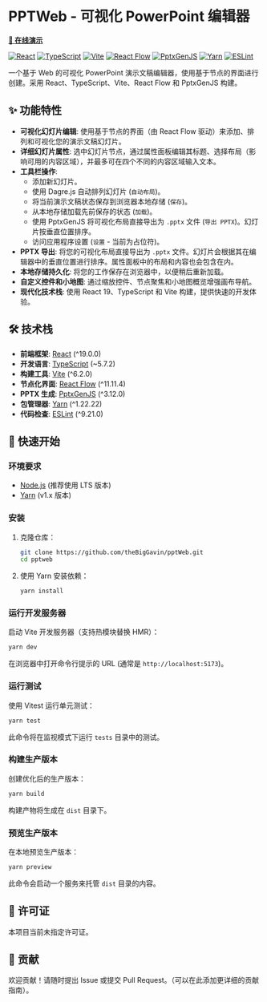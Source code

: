 # PPTWeb - 可视化 PowerPoint 编辑器

**[🚀 在线演示](https://thebiggavin.github.io/pptWeb/)**

[![React](https://img.shields.io/badge/React-^19.0.0-blue?logo=react)](https://reactjs.org/)
[![TypeScript](https://img.shields.io/badge/TypeScript-~5.7.2-blue?logo=typescript)](https://www.typescriptlang.org/)
[![Vite](https://img.shields.io/badge/Vite-^6.2.0-yellow?logo=vite)](https://vitejs.dev/)
[![React Flow](https://img.shields.io/badge/React_Flow-^11.11.4-orange)](https://reactflow.dev/)
[![PptxGenJS](https://img.shields.io/badge/PptxGenJS-^3.12.0-red)](https://gitbrent.github.io/PptxGenJS/)
[![Yarn](https://img.shields.io/badge/Yarn-^1.22.22-blue?logo=yarn)](https://yarnpkg.com/)
[![ESLint](https://img.shields.io/badge/ESLint-^9.21.0-purple?logo=eslint)](https://eslint.org/)

一个基于 Web 的可视化 PowerPoint 演示文稿编辑器，使用基于节点的界面进行创建。采用 React、TypeScript、Vite、React Flow 和 PptxGenJS 构建。

## ✨ 功能特性

- **可视化幻灯片编辑**: 使用基于节点的界面（由 React Flow 驱动）来添加、排列和可视化您的演示文稿幻灯片。
- **详细幻灯片属性**: 选中幻灯片节点，通过属性面板编辑其标题、选择布局（影响可用的内容区域），并最多可在四个不同的内容区域输入文本。
- **工具栏操作**:
  - 添加新幻灯片。
  - 使用 Dagre.js 自动排列幻灯片 (`自动布局`)。
  - 将当前演示文稿状态保存到浏览器本地存储 (`保存`)。
  - 从本地存储加载先前保存的状态 (`加载`)。
  - 使用 PptxGenJS 将可视化布局直接导出为 `.pptx` 文件 (`导出 PPTX`)。幻灯片按垂直位置排序。
  - 访问应用程序设置 (`设置` - 当前为占位符)。
- **PPTX 导出**: 将您的可视化布局直接导出为 `.pptx` 文件。幻灯片会根据其在编辑器中的垂直位置进行排序。属性面板中的布局和内容也会包含在内。
- **本地存储持久化**: 将您的工作保存在浏览器中，以便稍后重新加载。
- **自定义控件和小地图**: 通过缩放控件、节点聚焦和小地图概览增强画布导航。
- **现代化技术栈**: 使用 React 19、TypeScript 和 Vite 构建，提供快速的开发体验。

## 🛠️ 技术栈

- **前端框架**: [React](https://reactjs.org/) (^19.0.0)
- **开发语言**: [TypeScript](https://www.typescriptlang.org/) (~5.7.2)
- **构建工具**: [Vite](https://vitejs.dev/) (^6.2.0)
- **节点化界面**: [React Flow](https://reactflow.dev/) (^11.11.4)
- **PPTX 生成**: [PptxGenJS](https://gitbrent.github.io/PptxGenJS/) (^3.12.0)
- **包管理器**: [Yarn](https://yarnpkg.com/) (^1.22.22)
- **代码检查**: [ESLint](https://eslint.org/) (^9.21.0)

## 🚀 快速开始

### 环境要求

- [Node.js](https://nodejs.org/) (推荐使用 LTS 版本)
- [Yarn](https://yarnpkg.com/getting-started/install) (v1.x 版本)

### 安装

1.  克隆仓库：
    ```bash
    git clone https://github.com/theBigGavin/pptWeb.git
    cd pptweb
    ```
2.  使用 Yarn 安装依赖：
    ```bash
    yarn install
    ```

### 运行开发服务器

启动 Vite 开发服务器（支持热模块替换 HMR）：

```bash
yarn dev
```

在浏览器中打开命令行提示的 URL (通常是 `http://localhost:5173`)。

### 运行测试

使用 Vitest 运行单元测试：

```bash
yarn test
```

此命令将在监视模式下运行 `tests` 目录中的测试。

### 构建生产版本

创建优化后的生产版本：

```bash
yarn build
```

构建产物将生成在 `dist` 目录下。

### 预览生产版本

在本地预览生产版本：

```bash
yarn preview
```

此命令会启动一个服务来托管 `dist` 目录的内容。

## 📄 许可证

本项目当前未指定许可证。

## 🙏 贡献

欢迎贡献！请随时提出 Issue 或提交 Pull Request。（可以在此添加更详细的贡献指南）。
